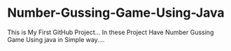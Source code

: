 # Number-Gussing-Game-Using-Java
This is My First GitHub Project...
In these Project Have Number Gussing Game Using java in Simple way....
